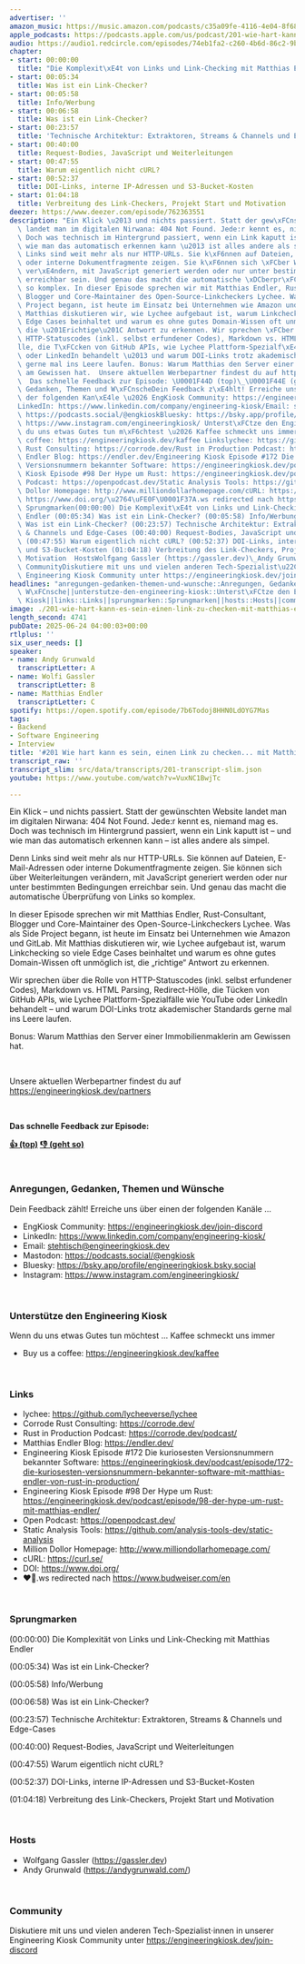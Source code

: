 ```yaml
---
advertiser: ''
amazon_music: https://music.amazon.com/podcasts/c35a09fe-4116-4e04-8f68-77d61b112e46/episodes/691cee4f-0644-48d1-ae5a-6b2f9526eba3/engineering-kiosk-201-wie-hart-kann-es-sein-einen-link-zu-checken-mit-matthias-endler
apple_podcasts: https://podcasts.apple.com/us/podcast/201-wie-hart-kann-es-sein-einen-link-zu-checken-mit/id1603082924?i=1000714294334&uo=4
audio: https://audio1.redcircle.com/episodes/74eb1fa2-c260-4b6d-86c2-9b72082f890e/stream.mp3
chapter:
- start: 00:00:00
  title: "Die Komplexit\xE4t von Links und Link-Checking mit Matthias Endler"
- start: 00:05:34
  title: Was ist ein Link-Checker?
- start: 00:05:58
  title: Info/Werbung
- start: 00:06:58
  title: Was ist ein Link-Checker?
- start: 00:23:57
  title: 'Technische Architektur: Extraktoren, Streams & Channels und Edge-Cases'
- start: 00:40:00
  title: Request-Bodies, JavaScript und Weiterleitungen
- start: 00:47:55
  title: Warum eigentlich nicht cURL?
- start: 00:52:37
  title: DOI-Links, interne IP-Adressen und S3-Bucket-Kosten
- start: 01:04:18
  title: Verbreitung des Link-Checkers, Projekt Start und Motivation
deezer: https://www.deezer.com/episode/762363551
description: "Ein Klick \u2013 und nichts passiert. Statt der gew\xFCnschten Website\
  \ landet man im digitalen Nirwana: 404 Not Found. Jede:r kennt es, niemand mag es.\
  \ Doch was technisch im Hintergrund passiert, wenn ein Link kaputt ist \u2013 und\
  \ wie man das automatisch erkennen kann \u2013 ist alles andere als simpel. Denn\
  \ Links sind weit mehr als nur HTTP-URLs. Sie k\xF6nnen auf Dateien, E-Mail-Adressen\
  \ oder interne Dokumentfragmente zeigen. Sie k\xF6nnen sich \xFCber Weiterleitungen\
  \ ver\xE4ndern, mit JavaScript generiert werden oder nur unter bestimmten Bedingungen\
  \ erreichbar sein. Und genau das macht die automatische \xDCberpr\xFCfung von Links\
  \ so komplex. In dieser Episode sprechen wir mit Matthias Endler, Rust-Consultant,\
  \ Blogger und Core-Maintainer des Open-Source-Linkcheckers Lychee. Was als Side\
  \ Project begann, ist heute im Einsatz bei Unternehmen wie Amazon und GitLab. Mit\
  \ Matthias diskutieren wir, wie Lychee aufgebaut ist, warum Linkchecking so viele\
  \ Edge Cases beinhaltet und warum es ohne gutes Domain-Wissen oft unm\xF6glich ist,\
  \ die \u201Erichtige\u201C Antwort zu erkennen. Wir sprechen \xFCber die Rolle von\
  \ HTTP-Statuscodes (inkl. selbst erfundener Codes), Markdown vs. HTML Parsing, Redirect-H\xF6\
  lle, die T\xFCcken von GitHub APIs, wie Lychee Plattform-Spezialf\xE4lle wie YouTube\
  \ oder LinkedIn behandelt \u2013 und warum DOI-Links trotz akademischer Standards\
  \ gerne mal ins Leere laufen. Bonus: Warum Matthias den Server einer Immobilienmaklerin\
  \ am Gewissen hat.  Unsere aktuellen Werbepartner findest du auf https://engineeringkiosk.dev/partners\
  \  Das schnelle Feedback zur Episode: \U0001F44D (top)\_\U0001F44E (geht so)  Anregungen,\
  \ Gedanken, Themen und W\xFCnscheDein Feedback z\xE4hlt! Erreiche uns \xFCber einen\
  \ der folgenden Kan\xE4le \u2026 EngKiosk Community: https://engineeringkiosk.dev/join-discord\_\
  LinkedIn: https://www.linkedin.com/company/engineering-kiosk/Email: stehtisch@engineeringkiosk.devMastodon:\
  \ https://podcasts.social/@engkioskBluesky: https://bsky.app/profile/engineeringkiosk.bsky.socialInstagram:\
  \ https://www.instagram.com/engineeringkiosk/ Unterst\xFCtze den Engineering KioskWenn\
  \ du uns etwas Gutes tun m\xF6chtest \u2026 Kaffee schmeckt uns immer\_ Buy us a\
  \ coffee: https://engineeringkiosk.dev/kaffee Linkslychee: https://github.com/lycheeverse/lycheeCorrode\
  \ Rust Consulting: https://corrode.dev/Rust in Production Podcast: https://corrode.dev/podcast/Matthias\
  \ Endler Blog: https://endler.dev/Engineering Kiosk Episode #172 Die kuriosesten\
  \ Versionsnummern bekannter Software: https://engineeringkiosk.dev/podcast/episode/172-die-kuriosesten-versionsnummern-bekannter-software-mit-matthias-endler-von-rust-in-production/Engineering\
  \ Kiosk Episode #98 Der Hype um Rust: https://engineeringkiosk.dev/podcast/episode/98-der-hype-um-rust-mit-matthias-endler/Open\
  \ Podcast: https://openpodcast.dev/Static Analysis Tools: https://github.com/analysis-tools-dev/static-analysisMillion\
  \ Dollor Homepage: http://www.milliondollarhomepage.com/cURL: https://curl.se/DOI:\
  \ https://www.doi.org/\u2764\uFE0F\U0001F37A.ws redirected nach https://www.budweiser.com/en\
  \ Sprungmarken(00:00:00) Die Komplexit\xE4t von Links und Link-Checking mit Matthias\
  \ Endler (00:05:34) Was ist ein Link-Checker? (00:05:58) Info/Werbung (00:06:58)\
  \ Was ist ein Link-Checker? (00:23:57) Technische Architektur: Extraktoren, Streams\
  \ & Channels und Edge-Cases (00:40:00) Request-Bodies, JavaScript und Weiterleitungen\
  \ (00:47:55) Warum eigentlich nicht cURL? (00:52:37) DOI-Links, interne IP-Adressen\
  \ und S3-Bucket-Kosten (01:04:18) Verbreitung des Link-Checkers, Projekt Start und\
  \ Motivation  HostsWolfgang Gassler (https://gassler.dev)\_Andy Grunwald (https://andygrunwald.com/)\
  \ CommunityDiskutiere mit uns und vielen anderen Tech-Spezialist\u22C5innen in unserer\
  \ Engineering Kiosk Community unter https://engineeringkiosk.dev/join-discord"
headlines: "anregungen-gedanken-themen-und-wunsche::Anregungen, Gedanken, Themen und\
  \ W\xFCnsche||unterstutze-den-engineering-kiosk::Unterst\xFCtze den Engineering\
  \ Kiosk||links::Links||sprungmarken::Sprungmarken||hosts::Hosts||community::Community"
image: ./201-wie-hart-kann-es-sein-einen-link-zu-checken-mit-matthias-endler.jpg
length_second: 4741
pubDate: 2025-06-24 04:00:03+00:00
rtlplus: ''
six_user_needs: []
speaker:
- name: Andy Grunwald
  transcriptLetter: A
- name: Wolfi Gassler
  transcriptLetter: B
- name: Matthias Endler
  transcriptLetter: C
spotify: https://open.spotify.com/episode/7b6Todoj8HHN0LdOYG7Mas
tags:
- Backend
- Software Engineering
- Interview
title: '#201 Wie hart kann es sein, einen Link zu checken... mit Matthias Endler'
transcript_raw: ''
transcript_slim: src/data/transcripts/201-transcript-slim.json
youtube: https://www.youtube.com/watch?v=VuxNC1BwjTc

---
```

<p>Ein Klick – und nichts passiert. Statt der gewünschten Website landet man im digitalen Nirwana: 404 Not Found. Jede:r kennt es, niemand mag es. Doch was technisch im Hintergrund passiert, wenn ein Link kaputt ist – und wie man das automatisch erkennen kann – ist alles andere als simpel.</p><p>Denn Links sind weit mehr als nur HTTP-URLs. Sie können auf Dateien, E-Mail-Adressen oder interne Dokumentfragmente zeigen. Sie können sich über Weiterleitungen verändern, mit JavaScript generiert werden oder nur unter bestimmten Bedingungen erreichbar sein. Und genau das macht die automatische Überprüfung von Links so komplex.</p><p>In dieser Episode sprechen wir mit Matthias Endler, Rust-Consultant, Blogger und Core-Maintainer des Open-Source-Linkcheckers Lychee. Was als Side Project begann, ist heute im Einsatz bei Unternehmen wie Amazon und GitLab. Mit Matthias diskutieren wir, wie Lychee aufgebaut ist, warum Linkchecking so viele Edge Cases beinhaltet und warum es ohne gutes Domain-Wissen oft unmöglich ist, die „richtige“ Antwort zu erkennen.</p><p>Wir sprechen über die Rolle von HTTP-Statuscodes (inkl. selbst erfundener Codes), Markdown vs. HTML Parsing, Redirect-Hölle, die Tücken von GitHub APIs, wie Lychee Plattform-Spezialfälle wie YouTube oder LinkedIn behandelt – und warum DOI-Links trotz akademischer Standards gerne mal ins Leere laufen.</p><p>Bonus: Warum Matthias den Server einer Immobilienmaklerin am Gewissen hat.</p><p><br></p><p>Unsere aktuellen Werbepartner findest du auf <a href="https://engineeringkiosk.dev/partners">https://engineeringkiosk.dev/partners</a></p><p><br></p><p><strong>Das schnelle Feedback zur Episode:</strong></p><p><a href="https://api.openpodcast.dev/feedback/201/upvote" rel="nofollow"><strong>👍 (top)</strong></a><strong> </strong><a href="https://api.openpodcast.dev/feedback/201/downvote" rel="nofollow"><strong>👎 (geht so)</strong></a></p><p><br></p><h3 id="anregungen-gedanken-themen-und-wunsche">Anregungen, Gedanken, Themen und Wünsche</h3><p>Dein Feedback zählt! Erreiche uns über einen der folgenden Kanäle …</p><ul><li>EngKiosk Community: <a href="https://engineeringkiosk.dev/join-discord">https://engineeringkiosk.dev/join-discord</a> </li><li>LinkedIn: <a href="https://www.linkedin.com/company/engineering-kiosk/" rel="nofollow">https://www.linkedin.com/company/engineering-kiosk/</a></li><li>Email: <a href="mailto:stehtisch@engineeringkiosk.dev" rel="nofollow">stehtisch@engineeringkiosk.dev</a></li><li>Mastodon: <a href="https://podcasts.social/@engkiosk" rel="nofollow">https://podcasts.social/@engkiosk</a></li><li>Bluesky: <a href="https://bsky.app/profile/engineeringkiosk.bsky.social" rel="nofollow">https://bsky.app/profile/engineeringkiosk.bsky.social</a></li><li>Instagram: <a href="https://www.instagram.com/engineeringkiosk/" rel="nofollow">https://www.instagram.com/engineeringkiosk/</a></li></ul><p><br></p><h3 id="unterstutze-den-engineering-kiosk">Unterstütze den Engineering Kiosk</h3><p>Wenn du uns etwas Gutes tun möchtest … Kaffee schmeckt uns immer </p><ul><li>Buy us a coffee: <a href="https://engineeringkiosk.dev/kaffee">https://engineeringkiosk.dev/kaffee</a></li></ul><p><br></p><h3 id="links">Links</h3><ul><li>lychee: <a href="https://github.com/lycheeverse/lychee" rel="nofollow">https://github.com/lycheeverse/lychee</a></li><li>Corrode Rust Consulting: <a href="https://corrode.dev/" rel="nofollow">https://corrode.dev/</a></li><li>Rust in Production Podcast: <a href="https://corrode.dev/podcast/" rel="nofollow">https://corrode.dev/podcast/</a></li><li>Matthias Endler Blog: <a href="https://endler.dev/" rel="nofollow">https://endler.dev/</a></li><li>Engineering Kiosk Episode #172 Die kuriosesten Versionsnummern bekannter Software: <a href="https://engineeringkiosk.dev/podcast/episode/172-die-kuriosesten-versionsnummern-bekannter-software-mit-matthias-endler-von-rust-in-production/">https://engineeringkiosk.dev/podcast/episode/172-die-kuriosesten-versionsnummern-bekannter-software-mit-matthias-endler-von-rust-in-production/</a></li><li>Engineering Kiosk Episode #98 Der Hype um Rust: <a href="https://engineeringkiosk.dev/podcast/episode/98-der-hype-um-rust-mit-matthias-endler/">https://engineeringkiosk.dev/podcast/episode/98-der-hype-um-rust-mit-matthias-endler/</a></li><li>Open Podcast: <a href="https://openpodcast.dev/" rel="nofollow">https://openpodcast.dev/</a></li><li>Static Analysis Tools: <a href="https://github.com/analysis-tools-dev/static-analysis" rel="nofollow">https://github.com/analysis-tools-dev/static-analysis</a></li><li>Million Dollor Homepage: <a href="http://www.milliondollarhomepage.com/" rel="nofollow">http://www.milliondollarhomepage.com/</a></li><li>cURL: <a href="https://curl.se/" rel="nofollow">https://curl.se/</a></li><li>DOI: <a href="https://www.doi.org/" rel="nofollow">https://www.doi.org/</a></li><li>❤️🍺.ws redirected nach <a href="https://www.budweiser.com/en" rel="nofollow">https://www.budweiser.com/en</a></li></ul><p><br></p><h3 id="sprungmarken">Sprungmarken</h3><p>(00:00:00) Die Komplexität von Links und Link-Checking mit Matthias Endler</p><p>(00:05:34) Was ist ein Link-Checker?</p><p>(00:05:58) Info/Werbung</p><p>(00:06:58) Was ist ein Link-Checker?</p><p>(00:23:57) Technische Architektur: Extraktoren, Streams &amp; Channels und Edge-Cases</p><p>(00:40:00) Request-Bodies, JavaScript und Weiterleitungen</p><p>(00:47:55) Warum eigentlich nicht cURL?</p><p>(00:52:37) DOI-Links, interne IP-Adressen und S3-Bucket-Kosten</p><p>(01:04:18) Verbreitung des Link-Checkers, Projekt Start und Motivation</p><p><br></p><h3 id="hosts">Hosts</h3><ul><li>Wolfgang Gassler (<a href="https://gassler.dev" rel="nofollow">https://gassler.dev</a>) </li><li>Andy Grunwald (<a href="https://andygrunwald.com/" rel="nofollow">https://andygrunwald.com/</a>)</li></ul><p><br></p><h3 id="community">Community</h3><p>Diskutiere mit uns und vielen anderen Tech-Spezialist⋅innen in unserer Engineering Kiosk Community unter <a href="https://engineeringkiosk.dev/join-discord">https://engineeringkiosk.dev/join-discord</a> </p>